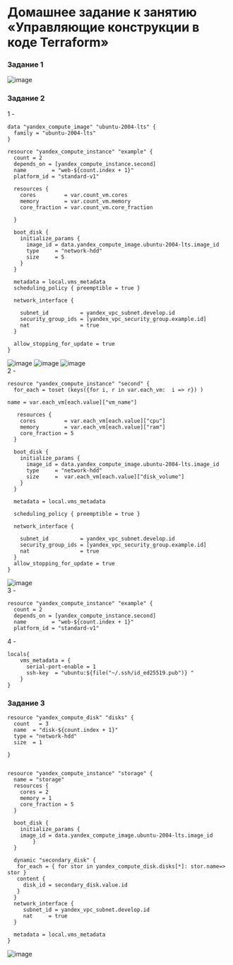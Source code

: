 # Домашнее задание к занятию «Управляющие конструкции в коде Terraform»
### Задание 1   
![image](https://github.com/suntsovvv/ter-homeworks-03/assets/154943765/72ed2a77-5967-4054-8c3b-07ddc47eccbf)   
### Задание 2   
1 -   
```hcl
data "yandex_compute_image" "ubuntu-2004-lts" {
  family = "ubuntu-2004-lts"
}

resource "yandex_compute_instance" "example" {
  count = 2
  depends_on = [yandex_compute_instance.second]
  name        = "web-${count.index + 1}"
  platform_id = "standard-v1"

  resources {
    cores         = var.count_vm.cores
    memory        = var.count_vm.memory
    core_fraction = var.count_vm.core_fraction
    
  }

  boot_disk {
    initialize_params {
      image_id = data.yandex_compute_image.ubuntu-2004-lts.image_id
      type     = "network-hdd"
      size     = 5
    }
  }

  metadata = local.vms_metadata
  scheduling_policy { preemptible = true }

  network_interface {

    subnet_id          = yandex_vpc_subnet.develop.id
    security_group_ids = [yandex_vpc_security_group.example.id]
    nat                = true
  }
  
  allow_stopping_for_update = true
}
```
![image](https://github.com/suntsovvv/ter-homeworks-03/assets/154943765/de064eb1-4819-4fe7-8118-9534f1c6d43b)
![image](https://github.com/suntsovvv/ter-homeworks-03/assets/154943765/061f23b2-665c-49ab-86b4-a21553e2d5f7)
![image](https://github.com/suntsovvv/ter-homeworks-03/assets/154943765/c9d7deab-4781-46b2-b6af-87a2d0275d3c)   
2 -   
```hcl
resource "yandex_compute_instance" "second" {
  for_each = toset (keys({for i, r in var.each_vm:  i => r}) )
  
name = var.each_vm[each.value]["vm_name"]

   resources {
    cores         = var.each_vm[each.value]["cpu"]
    memory        = var.each_vm[each.value]["ram"]
    core_fraction = 5
  }

  boot_disk {
    initialize_params {
      image_id = data.yandex_compute_image.ubuntu-2004-lts.image_id
      type     = "network-hdd"
      size     =  var.each_vm[each.value]["disk_volume"]
    }
  }

  metadata = local.vms_metadata

  scheduling_policy { preemptible = true }

  network_interface {

    subnet_id          = yandex_vpc_subnet.develop.id
    security_group_ids = [yandex_vpc_security_group.example.id]
    nat                = true
  }
  allow_stopping_for_update = true
}

```
![image](https://github.com/suntsovvv/ter-homeworks-03/assets/154943765/2394e4bb-c9bd-42b3-a6e3-503ca860afef)   
3 -   
```hcl
resource "yandex_compute_instance" "example" {
  count = 2
  depends_on = [yandex_compute_instance.second]
  name        = "web-${count.index + 1}"
  platform_id = "standard-v1"
```
4 -   
```hcl
locals{
    vms_metadata = {
      serial-port-enable = 1
      ssh-key  = "ubuntu:${file("~/.ssh/id_ed25519.pub")} " 
    }
}

```
### Задание 3    
```hcl
resource "yandex_compute_disk" "disks" {
  count   = 3
  name  = "disk-${count.index + 1}"
  type = "network-hdd"
  size  = 1

}


resource "yandex_compute_instance" "storage" {
  name = "storage"
  resources {
    cores = 2
    memory = 1
    core_fraction = 5
  }

  boot_disk {
    initialize_params {
    image_id = data.yandex_compute_image.ubuntu-2004-lts.image_id
        }
  }

  dynamic "secondary_disk" {
   for_each = { for stor in yandex_compute_disk.disks[*]: stor.name=> stor }
   content {
     disk_id = secondary_disk.value.id
   }
  }
  network_interface {
     subnet_id = yandex_vpc_subnet.develop.id
     nat     = true
  }

  metadata = local.vms_metadata
}
```
![image](https://github.com/suntsovvv/ter-homeworks-03/assets/154943765/8b243315-9292-4e69-8bd5-389d030b18aa)

